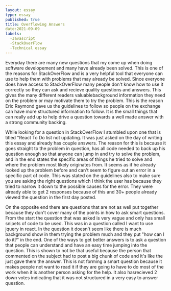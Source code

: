 ```yaml
---
layout: essay
type: essay
published: true
title: Overflowing Answers
date:2021-09-09
labels:
  -Javascript
  -StackOverFlow
  -Technical essay
---
```


Everyday there are many new questions that my come up when doing software developement and many have already been solved. This is one of the reasons for StackOverFlow and is a very helpful tool that everyone can use to help them with problems that may already be solved. Since everyone does have access to StackOverFlow many people don't know how to use it correctly so they can ask and recieve quality questions and answers. This gives the many different readers valuablebackground information they need on the problem or may motivate them to try the problem. This is the reason Eric Raymond gave us the guidelines to follow so people on the exchange can have more structured information to follow. It is the small things that can really add up to help drive a question towards a well made answer with a strong community backing. 

While looking for a question in StackOverFlow I stumbled upon one that is titled "React To Do list not updating. It was just asked on the day of writing this essay and already has couple answers. The reason for this is because it goes straight to the problem in question, has all code needed to back up his question enough so that anyone can jump in and try to solve the problem, and in the end states the specific areas of things he tried to solve and where the problem most likely originates from. It seems as if he already looked up the problem before and can't seem to figure out an error in a specific part of code. This was stated on the guidelines also to make sure you are asking the right questions
which I think the user has because they tried to narrow it down to the possible causes for the error. They were already able to get 2 responses because of this and 30+ people already viewed the question in the first day posted. 

On the opposite end there are questions that are not as well put together because they don't cover many of the points in how to ask smart questions. From the start the question that was asked is very vague and only has small snipets of code to be used. This was in a question called I want to use jquery in react. In the question it doesn't seem like there is much background show in them trying the problem much and they put "how can I do it?" in the end. One of the ways to get better answers is to ask a question that people can understand and have an easy time jumping into the question. This is shown to not be that useful because the person that commented on the subject had to post a big chunk of 
code and it's like the just gave them the answer. This is not forming a smart question because it makes people not want to read it if they are going to have to do most of the work when it is another person asking for the help. It also hasrecieved 2 down votes indicating that it was not structured in a very easy to answer question. 

	
